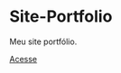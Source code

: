 # Site-Portfolio
Meu site portfólio.

<a href="https://gabrielrochat.github.io/Site-Portfolio/">Acesse</a>

